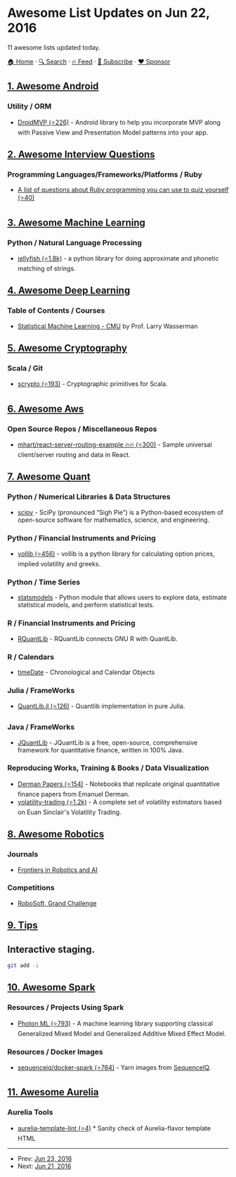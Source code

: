 # Awesome List Updates on Jun 22, 2016

11 awesome lists updated today.

[🏠 Home](/README.md) · [🔍 Search](https://www.trackawesomelist.com/search/) · [🔥 Feed](https://www.trackawesomelist.com/rss.xml) · [📮 Subscribe](https://trackawesomelist.us17.list-manage.com/subscribe?u=d2f0117aa829c83a63ec63c2f&id=36a103854c) · [❤️  Sponsor](https://github.com/sponsors/theowenyoung)



## [1. Awesome Android](/content/JStumpp/awesome-android/README.md)

### Utility / ORM

*   [DroidMVP (⭐226)](https://github.com/andrzejchm/DroidMVP) - Android library to help you incorporate MVP along with Passive View and Presentation Model patterns into your app.

## [2. Awesome Interview Questions](/content/DopplerHQ/awesome-interview-questions/README.md)

### Programming Languages/Frameworks/Platforms / Ruby

*   [A list of questions about Ruby programming you can use to quiz yourself (⭐40)](https://github.com/undr/ruby-trivia)

## [3. Awesome Machine Learning](/content/josephmisiti/awesome-machine-learning/README.md)

### Python / Natural Language Processing

*   [jellyfish (⭐1.8k)](https://github.com/jamesturk/jellyfish) - a python library for doing approximate and phonetic matching of strings.

## [4. Awesome Deep Learning](/content/ChristosChristofidis/awesome-deep-learning/README.md)

### Table of Contents / Courses

*   [Statistical Machine Learning - CMU](https://www.youtube.com/watch?v=azaLcvuql_g\&list=PLjbUi5mgii6BWEUZf7He6nowWvGne_Y8r) by Prof. Larry Wasserman

## [5. Awesome Cryptography](/content/sobolevn/awesome-cryptography/README.md)

### Scala / Git

*   [scrypto (⭐193)](https://github.com/input-output-hk/scrypto) - Cryptographic primitives for Scala.

## [6. Awesome Aws](/content/donnemartin/awesome-aws/README.md)

### Open Source Repos / Miscellaneous Repos

*   [mhart/react-server-routing-example :fire::fire: (⭐300)](https://github.com/mhart/react-server-routing-example) - Sample universal client/server routing and data in React.

## [7. Awesome Quant](/content/wilsonfreitas/awesome-quant/README.md)

### Python / Numerical Libraries & Data Structures

*   [scipy](https://www.scipy.org) - SciPy (pronounced “Sigh Pie”) is a Python-based ecosystem of open-source software for mathematics, science, and engineering.

### Python / Financial Instruments and Pricing

*   [vollib (⭐456)](https://github.com/vollib/vollib) - vollib is a python library for calculating option prices, implied volatility and greeks.

### Python / Time Series

*   [statsmodels](http://statsmodels.sourceforge.net) - Python module that allows users to explore data, estimate statistical models, and perform statistical tests.

### R / Financial Instruments and Pricing

*   [RQuantLib](http://dirk.eddelbuettel.com/code/rquantlib.html) - RQuantLib connects GNU R with QuantLib.

### R / Calendars

*   [timeDate](https://cran.r-project.org/web/packages/timeDate/index.html) - Chronological and Calendar Objects

### Julia / FrameWorks

*   [QuantLib.jl (⭐126)](https://github.com/pazzo83/QuantLib.jl) - Quantlib implementation in pure Julia.

### Java / FrameWorks

*   [JQuantLib](http://www.jquantlib.org) - JQuantLib is a free, open-source, comprehensive framework for quantitative finance, written in 100% Java.

### Reproducing Works, Training & Books / Data Visualization

*   [Derman Papers (⭐154)](https://github.com/MarcosCarreira/DermanPapers) - Notebooks that replicate original quantitative finance papers from Emanuel Derman.
*   [volatility-trading (⭐1.2k)](https://github.com/jasonstrimpel/volatility-trading) - A complete set of volatility estimators based on Euan Sinclair's Volatility Trading.

## [8. Awesome Robotics](/content/kiloreux/awesome-robotics/README.md)

### Journals

*   [Frontiers in Robotics and AI](http://journal.frontiersin.org/journal/robotics-and-ai)

### Competitions

*   [RoboSoft, Grand Challenge](http://www.robosoftca.eu/)

## [9. Tips](/content/git-tips/tips/README.md)

## Interactive staging.

```sh
git add -i
```

## [10. Awesome Spark](/content/awesome-spark/awesome-spark/README.md)

### Resources / Projects Using Spark

*   [Photon ML (⭐793)](https://github.com/linkedin/photon-ml) - A machine learning library supporting classical Generalized Mixed Model and Generalized Additive Mixed Effect Model.

### Resources / Docker Images

*   [sequenceiq/docker-spark (⭐764)](https://github.com/sequenceiq/docker-spark) - Yarn images from [SequenceIQ](http://www.sequenceiq.com/).

## [11. Awesome Aurelia](/content/aurelia-contrib/awesome-aurelia/README.md)

### Aurelia Tools

*   [aurelia-template-lint (⭐4)](https://github.com/MeirionHughes/aurelia-template-lint) \* Sanity check of Aurelia-flavor template HTML

---

- Prev: [Jun 23, 2016](/content/2016/06/23/README.md)
- Next: [Jun 21, 2016](/content/2016/06/21/README.md)